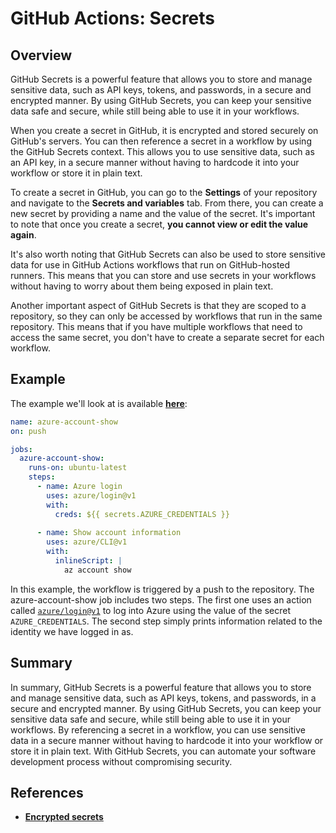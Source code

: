 # GitHub Actions: Secrets

## Overview

GitHub Secrets is a powerful feature that allows you to store and manage sensitive data, such as API keys, tokens, and passwords, in a secure and encrypted manner. By using GitHub Secrets, you can keep your sensitive data safe and secure, while still being able to use it in your workflows.

When you create a secret in GitHub, it is encrypted and stored securely on GitHub's servers. You can then reference a secret in a workflow by using the GitHub Secrets context. This allows you to use sensitive data, such as an API key, in a secure manner without having to hardcode it into your workflow or store it in plain text.

To create a secret in GitHub, you can go to the **Settings** of your repository and navigate to the **Secrets and variables** tab. From there, you can create a new secret by providing a name and the value of the secret. It's important to note that once you create a secret, **you cannot view or edit the value again**.

It's also worth noting that GitHub Secrets can also be used to store sensitive data for use in GitHub Actions workflows that run on GitHub-hosted runners. This means that you can store and use secrets in your workflows without having to worry about them being exposed in plain text.

Another important aspect of GitHub Secrets is that they are scoped to a repository, so they can only be accessed by workflows that run in the same repository. This means that if you have multiple workflows that need to access the same secret, you don't have to create a separate secret for each workflow.

## Example

The example we'll look at is available [**here**](https://github.com/christosgalano/GitHub-Actions-Deep-Dive/blob/main/.github/workflows/secrets.yaml):

```yaml
name: azure-account-show
on: push

jobs:
  azure-account-show:
    runs-on: ubuntu-latest
    steps:
      - name: Azure login
        uses: azure/login@v1
        with:
          creds: ${{ secrets.AZURE_CREDENTIALS }}
    
      - name: Show account information
        uses: azure/CLI@v1
        with:
          inlineScript: |
            az account show
```

In this example, the workflow is triggered by a push to the repository. The azure-account-show job includes two steps. The first one uses an action called [`azure/login@v1`](https://github.com/marketplace/actions/azure-login) to log into Azure using the value of the secret `AZURE_CREDENTIALS`. The second step simply prints information related to the identity we have logged in as.

## Summary

In summary, GitHub Secrets is a powerful feature that allows you to store and manage sensitive data, such as API keys, tokens, and passwords, in a secure and encrypted manner. By using GitHub Secrets, you can keep your sensitive data safe and secure, while still being able to use it in your workflows. By referencing a secret in a workflow, you can use sensitive data in a secure manner without having to hardcode it into your workflow or store it in plain text. With GitHub Secrets, you can automate your software development process without compromising security.

## References

- [**Encrypted secrets**](https://docs.github.com/en/actions/security-guides/encrypted-secrets)
